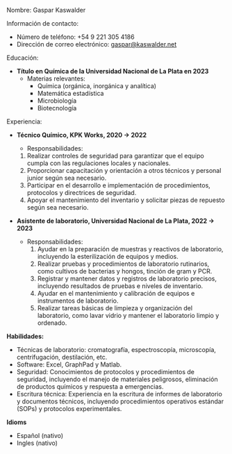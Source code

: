 Nombre: Gaspar Kaswalder

Información de contacto:

- Número de teléfono: +54 9 221 305 4186
- Dirección de correo electrónico: [gaspar@kaswalder.net](mailto:gaspar@kaswalder.net)

Educación:

- **Título en Química de la Universidad Nacional de La Plata en 2023**
	- Materias relevantes:
	    - Química (orgánica, inorgánica y analítica)
	    - Matemática estadística
	    - Microbiología
	    - Biotecnología

Experiencia:

- **Técnico Químico, KPK Works, 2020 → 2022**

    - Responsabilidades:

    1. Realizar controles de seguridad para garantizar que el equipo cumpla con las regulaciones locales y nacionales.
    2. Proporcionar capacitación y orientación a otros técnicos y personal junior según sea necesario.
    3. Participar en el desarrollo e implementación de procedimientos, protocolos y directrices de seguridad.
    4. Apoyar el mantenimiento del inventario y solicitar piezas de repuesto según sea necesario.

- **Asistente de laboratorio, Universidad Nacional de La Plata, 2022 → 2023**

    - Responsabilidades:
        1. Ayudar en la preparación de muestras y reactivos de laboratorio, incluyendo la esterilización de equipos y medios.
        2. Realizar pruebas y procedimientos de laboratorio rutinarios, como cultivos de bacterias y hongos, tinción de gram y PCR.
        3. Registrar y mantener datos y registros de laboratorio precisos, incluyendo resultados de pruebas e niveles de inventario.
        4. Ayudar en el mantenimiento y calibración de equipos e instrumentos de laboratorio.
        5. Realizar tareas básicas de limpieza y organización del laboratorio, como lavar vidrio y mantener el laboratorio limpio y ordenado.

**Habilidades:**

- Técnicas de laboratorio: cromatografía, espectroscopía, microscopía, centrifugación, destilación, etc.
- Software: Excel, GraphPad y Matlab.
- Seguridad: Conocimientos de protocolos y procedimientos de seguridad, incluyendo el manejo de materiales peligrosos, eliminación de productos químicos y respuesta a emergencias.
- Escritura técnica: Experiencia en la escritura de informes de laboratorio y documentos técnicos, incluyendo procedimientos operativos estándar (SOPs) y protocolos experimentales.

**Idioms**

- Español (nativo)
- Ingles (nativo)